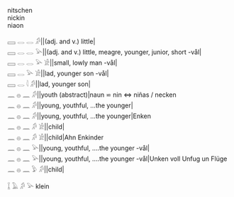 nitschen  
nickin  
niaon  

𓈙 𓂋 𓂋 𓀔||(adj. and v.) little|  
𓈙 𓂋 𓂋 𓅪||(adj. and v.) little, meagre, younger, junior, short   -vål|  
𓈙 𓂋 𓂋 𓅪  𓀀||small, lowly man   -vål|  
𓈙 𓂋 𓅪  𓀀||lad, younger son  -vål|  
𓈙 𓂋 𓇋 𓀔||lad, younger son|  
𓈖 𓐍 𓈖 𓀔||youth (abstract)|naun ⋍ nin ⇔ niñas / necken  
𓈖 𓐍 𓈖 𓀔||young, youthful, ...the younger|  
𓈖 𓐍 𓈖 𓀔||young, youthful, ...the younger|Enken  
𓈖 𓐍 𓈖 𓀔 𓀀||child|  
𓈖 𓐍 𓈖 𓀔 𓀀||child|Ahn Enkinder  
𓈖 𓐍 𓈖 𓅪||young, youthful, ....the younger   -vål|  
𓈖 𓐍 𓈖 𓅪||young, youthful, ....the younger   -vål|Unken voll Unfug un Flüge  
𓈖 𓐍 𓈖 𓅱 𓀔||child|  

𓆼 𓄿 𓀔 𓅪  klein  